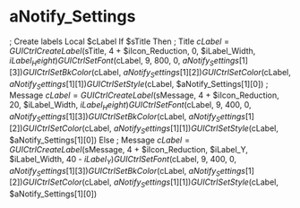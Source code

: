 # aNotify_Settings
; Create labels     Local $cLabel     If $sTitle Then         ; Title         $cLabel = GUICtrlCreateLabel($sTitle, 4 + $iIcon_Reduction, 0, $iLabel_Width, $iLabel_Height)         GUICtrlSetFont($cLabel, 9, 800, 0, $aNotify_Settings[1][3])         GUICtrlSetBkColor($cLabel, $aNotify_Settings[1][2])         GUICtrlSetColor($cLabel, $aNotify_Settings[1][1])         GUICtrlSetStyle($cLabel, $aNotify_Settings[1][0])         ; Message         $cLabel = GUICtrlCreateLabel($sMessage, 4 + $iIcon_Reduction, 20, $iLabel_Width, $iLabel_Height)         GUICtrlSetFont($cLabel, 9, 400, 0, $aNotify_Settings[1][3])         GUICtrlSetBkColor($cLabel, $aNotify_Settings[1][2])         GUICtrlSetColor($cLabel, $aNotify_Settings[1][1])         GUICtrlSetStyle($cLabel, $aNotify_Settings[1][0])     Else         ; Message         $cLabel = GUICtrlCreateLabel($sMessage, 4 + $iIcon_Reduction, $iLabel_Y, $iLabel_Width, 40 - $iLabel_Y)         GUICtrlSetFont($cLabel, 9, 400, 0, $aNotify_Settings[1][3])         GUICtrlSetBkColor($cLabel, $aNotify_Settings[1][2])         GUICtrlSetColor($cLabel, $aNotify_Settings[1][1])         GUICtrlSetStyle($cLabel, $aNotify_Settings[1][0])
